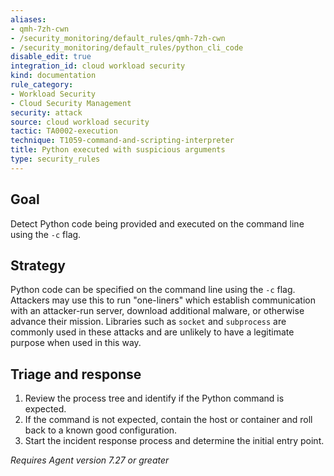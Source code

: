 ```yaml
---
aliases:
- qmh-7zh-cwn
- /security_monitoring/default_rules/qmh-7zh-cwn
- /security_monitoring/default_rules/python_cli_code
disable_edit: true
integration_id: cloud workload security
kind: documentation
rule_category:
- Workload Security
- Cloud Security Management
security: attack
source: cloud workload security
tactic: TA0002-execution
technique: T1059-command-and-scripting-interpreter
title: Python executed with suspicious arguments
type: security_rules
---
```


## Goal

Detect Python code being provided and executed on the command line using the `-c` flag.

## Strategy

Python code can be specified on the command line using the `-c` flag. Attackers may use this to run "one-liners" which establish communication with an attacker-run server, download additional malware, or otherwise advance their mission. Libraries such as `socket` and `subprocess` are commonly used in these attacks and are unlikely to have a legitimate purpose when used in this way.

## Triage and response

1. Review the process tree and identify if the Python command is expected.
2. If the command is not expected, contain the host or container and roll back to a known good configuration.
3. Start the incident response process and determine the initial entry point.

*Requires Agent version 7.27 or greater*
